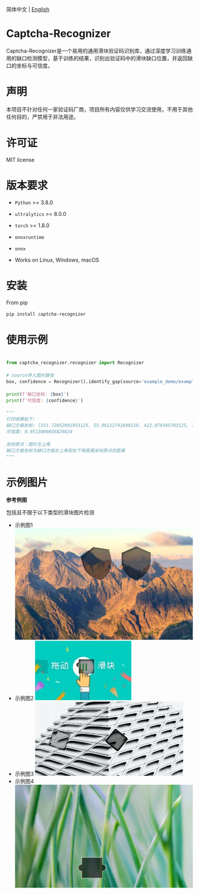 简体中文 | [English](README_en.md)

# Captcha-Recognizer

Captcha-Recognizer是一个易用的通用滑块验证码识别库，通过深度学习训练通用的缺口检测模型，基于训练的结果，识别出验证码中的滑块缺口位置，并返回缺口的坐标与可信度。

# 声明
本项目不针对任何一家验证码厂商，项目所有内容仅供学习交流使用，不用于其他任何目的，严禁用于非法用途。


# 许可证

MIT license


# 版本要求

* ``Python`` >=  3.8.0
* ``ultralytics`` >=  8.0.0
* ``torch`` >=  1.8.0
* ``onnxruntime``
* ``onnx``

* Works on Linux, Windows, macOS


# 安装


From pip 

```bash
pip install captcha-recognizer
```



# 使用示例


```Python

from captcha_recognizer.recognizer import Recognizer

# source传入图片路径
box, confidence = Recognizer().identify_gap(source='example_demo/example1.png', verbose=False)

print(f'缺口坐标: {box}')
print(f'可信度: {confidence}')

"""
打印结果如下:
缺口方框坐标: [331.72052001953125, 55.96122741699219, 422.079345703125, 161.7498779296875]
可信度: 0.9513089656829834

坐标原点：图片左上角
缺口方框坐标为缺口方框左上角和右下角距离坐标原点的距离
"""
```

# 示例图片

**参考例图**

包括且不限于以下类型的滑块图片检测
- 示例图1
![Example Image 1](/example_demo/example1.png)
- 示例图2
![Example Image 2](/example_demo/example2.png)
- 示例图3
![Example Image 3](/example_demo/example3.png)
- 示例图4
![Example Image 4](/example_demo/example4.png)
 



